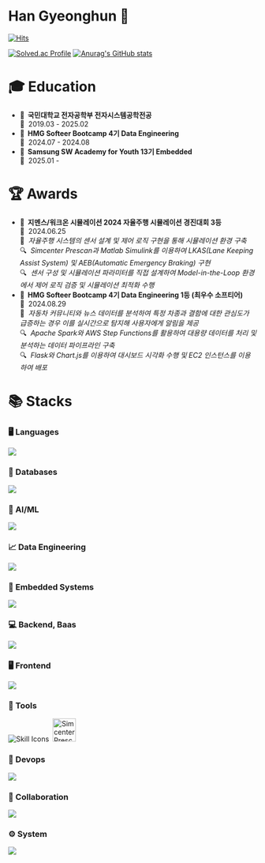# Han Gyeonghun 👋

[![Hits](https://hits.seeyoufarm.com/api/count/incr/badge.svg?url=https%3A%2F%2Fgithub.com%2Fgyeongpunch&count_bg=%23C5A16F&title_bg=%23555555&icon=&icon_color=%23E7E7E7&title=hits&edge_flat=false)](https://hits.seeyoufarm.com)

[![Solved.ac Profile](http://mazassumnida.wtf/api/v2/generate_badge?boj=qhrehowl06)](https://solved.ac/qhrehowl06/)
[![Anurag's GitHub stats](https://github-readme-stats.vercel.app/api?username=gyeongpunch&theme=darcula)](https://github.com/anuraghazra/github-readme-stats)

<div>
  <!-- 학사 (Education) -->
  <h1>🎓 Education</h1>
  <ul>
    <li>
      <b>📖&nbsp;&nbsp;국민대학교 전자공학부 전자시스템공학전공</b>  
      <br>📅&nbsp;&nbsp;2019.03 - 2025.02  
    </li>
    <li>
      <b>📖&nbsp;&nbsp;HMG Softeer Bootcamp 4기 Data Engineering</b>  
      <br>📅&nbsp;&nbsp;2024.07 - 2024.08  
    </li>
    <li>
      <b>📖&nbsp;&nbsp;Samsung SW Academy for Youth 13기 Embedded</b>  
      <br>📅&nbsp;&nbsp;2025.01 - 
    </li>
  </ul>

  <!-- 수상 경력 (Awards) -->
  <h1>🏆 Awards</h1>
  <ul>
    <li>
      <b>🥉&nbsp;&nbsp;지멘스/워크온 시뮬레이션 2024 자율주행 시뮬레이션 경진대회 3등</b>  
      <br>📅&nbsp;&nbsp;2024.06.25
      <br>📝&nbsp;&nbsp;<i>자율주행 시스템의 센서 설계 및 제어 로직 구현을 통해 시뮬레이션 환경 구축</i> 
      <br>🔍&nbsp;&nbsp;<i>Simcenter Prescan과 Matlab Simulink를 이용하여 LKAS(Lane Keeping Assist System) 및 AEB(Automatic Emergency Braking) 구현</i>  
      <br>🔍&nbsp;&nbsp;<i>센서 구성 및 시뮬레이션 파라미터를 직접 설계하여 Model-in-the-Loop 환경에서 제어 로직 검증 및 시뮬레이션 최적화 수행</i>
    </li>
    <li>
      <b>🥇&nbsp;&nbsp;HMG Softeer Bootcamp 4기 Data Engineering 1등 (최우수 소프티어)</b>  
      <br>📅&nbsp;&nbsp;2024.08.29
      <br>📝&nbsp;&nbsp;<i>자동차 커뮤니티와 뉴스 데이터를 분석하여 특정 차종과 결함에 대한 관심도가 급증하는 경우 이를 실시간으로 탐지해 사용자에게 알림을 제공</i>
      <br>🔍&nbsp;&nbsp;<i>Apache Spark와 AWS Step Functions를 활용하여 대용량 데이터를 처리 및 분석하는 데이터 파이프라인 구축</i>
      <br>🔍&nbsp;&nbsp;<i>Flask와 Chart.js를 이용하여 대시보드 시각화 수행 및 EC2 인스턴스를 이용하여 배포</i>
    </li>
  </ul>

  
  
  <h1>📚 Stacks</h1>

  <!-- 언어 (Languages) -->
  <h3>🖥️ Languages</h3>
  <div>
    <img src="https://go-skill-icons.vercel.app/api/icons?i=c,cpp,python,js&theme=dark">
  </div>

  <!-- 데이터베이스 (Databases) -->
  <h3>💾 Databases</h3>
  <div>
    <img src="https://go-skill-icons.vercel.app/api/icons?i=mysql,sqlite&theme=dark">
  </div>

  <!-- AI/ML (AI/ML) -->
  <h3>🤖 AI/ML</h3>
  <div>
    <img src="https://go-skill-icons.vercel.app/api/icons?i=tensorflow,opencv&theme=dark">
  </div>
  
  <!-- 빅데이터 (Big Data) -->
  <h3>📈 Data Engineering</h3>
  <div>
    <img src="https://go-skill-icons.vercel.app/api/icons?i=pandas,hadoop,spark,matplotlib&theme=dark">
  </div>

  <!-- 임베디드 시스템 (Embedded Systems) -->
  <h3>🔌 Embedded Systems</h3>
  <div>
    <img src="https://go-skill-icons.vercel.app/api/icons?i=arduino&theme=dark">
  </div>
  
  <!-- Backend -->
  <h3>💻 Backend, Baas</h3>
  <div>
    <img src="https://go-skill-icons.vercel.app/api/icons?i=flask,nodejs,firebase&theme=dark">
  </div>

  <!-- Frontend -->
  <h3>🖥️ Frontend</h3>
  <div>
    <img src="https://go-skill-icons.vercel.app/api/icons?i=html,css,vue,chartjs&theme=dark">
  </div>

  <!-- 툴 (Tools) -->
  <h3>🔨 Tools</h3>
  <div>
    <img src="https://go-skill-icons.vercel.app/api/icons?i=matlab&theme=dark" alt="Skill Icons">
    <img src="https://via.placeholder.com/50x1" alt="" width="0" height="1">
    <img src="https://media.imgcdn.org/repo/2023/03/siemens-simcenter-prescan/siemens-simcenter-prescan-logo.png" alt="Simcenter Prescan Logo" width="47" height="auto">
  </div>
  
  <!-- 데브옵스 (Devops) -->
  <h3>🔧 Devops</h3>
  <div>
    <img src="https://go-skill-icons.vercel.app/api/icons?i=docker,aws&theme=dark">
  </div>

  <!-- 협업 (Collaboration) -->
  <h3>🤝 Collaboration</h3>
  <div>
    <img src="https://go-skill-icons.vercel.app/api/icons?i=github,git,notion&theme=dark">
  </div>

  <!-- 시스템 (System) -->
  <h3>⚙️ System</h3>
  <div>
    <img src="https://go-skill-icons.vercel.app/api/icons?i=linux,ubuntu&theme=dark">
  </div>
</div>

